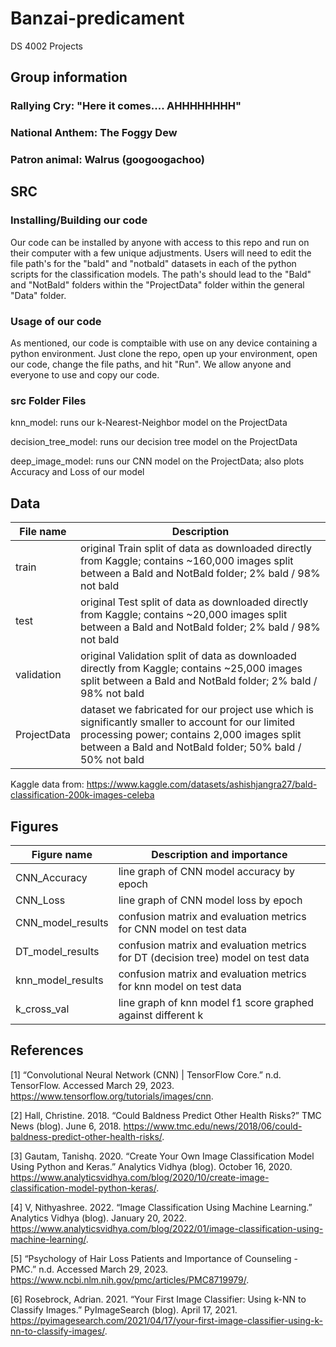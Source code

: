# Banzai-predicament
DS 4002 Projects

## Group information
### Rallying Cry: "Here it comes.... AHHHHHHHH"
### National Anthem: The Foggy Dew
### Patron animal: Walrus (googoogachoo)

## SRC
### Installing/Building our code
Our code can be installed by anyone with access to this repo and run on their computer with a few unique adjustments. Users will need to edit the file path's for the "bald" and "notbald" datasets in each of the python scripts for the classification models. The path's should lead to the "Bald" and "NotBald" folders within the "ProjectData" folder within the general "Data" folder. 

### Usage of our code
As mentioned, our code is comptaible with use on any device containing a python environment. Just clone the repo, open up your environment, open our code, change the file paths, and hit "Run". We allow anyone and everyone to use and copy our code.

### src Folder Files
knn_model: runs our k-Nearest-Neighbor model on the ProjectData

decision_tree_model: runs our decision tree model on the ProjectData

deep_image_model: runs our CNN model on the ProjectData; also plots Accuracy and Loss of our model

## Data
File name | Description 
--- | --- 
train |original Train split of data as downloaded directly from Kaggle; contains ~160,000 images split between a Bald and NotBald folder; 2% bald / 98% not bald
test | original Test split of data as downloaded directly from Kaggle; contains ~20,000 images split between a Bald and NotBald folder; 2% bald / 98% not bald
validation | original Validation split of data as downloaded directly from Kaggle; contains ~25,000 images split between a Bald and NotBald folder; 2% bald / 98% not bald
ProjectData | dataset we fabricated for our project use which is significantly smaller to account for our limited processing power; contains 2,000 images split between a Bald and NotBald folder; 50% bald / 50% not bald

Kaggle data from: https://www.kaggle.com/datasets/ashishjangra27/bald-classification-200k-images-celeba

## Figures
Figure name | Description and importance
--- | ---
CNN_Accuracy | line graph of CNN model accuracy by epoch
CNN_Loss | line graph of CNN model loss by epoch
CNN_model_results | confusion matrix and evaluation metrics for CNN model on test data
DT_model_results | confusion matrix and evaluation metrics for DT (decision tree) model on test data
knn_model_results | confusion matrix and evaluation metrics for knn model on test data
k_cross_val | line graph of knn model f1 score graphed against different k


## References
[1] “Convolutional Neural Network (CNN) | TensorFlow Core.” n.d. TensorFlow. Accessed March 29, 2023. https://www.tensorflow.org/tutorials/images/cnn.

[2] Hall, Christine. 2018. “Could Baldness Predict Other Health Risks?” TMC News (blog). June 6, 2018. https://www.tmc.edu/news/2018/06/could-baldness-predict-other-health-risks/.

[3] Gautam, Tanishq. 2020. “Create Your Own Image Classification Model Using Python and Keras.” Analytics Vidhya (blog). October 16, 2020. https://www.analyticsvidhya.com/blog/2020/10/create-image-classification-model-python-keras/.

[4] V, Nithyashree. 2022. “Image Classification Using Machine Learning.” Analytics Vidhya (blog). January 20, 2022. https://www.analyticsvidhya.com/blog/2022/01/image-classification-using-machine-learning/.

[5] “Psychology of Hair Loss Patients and Importance of Counseling - PMC.” n.d. Accessed March 29, 2023. https://www.ncbi.nlm.nih.gov/pmc/articles/PMC8719979/.

[6] Rosebrock, Adrian. 2021. “Your First Image Classifier: Using k-NN to Classify Images.” PyImageSearch (blog). April 17, 2021. https://pyimagesearch.com/2021/04/17/your-first-image-classifier-using-k-nn-to-classify-images/.
